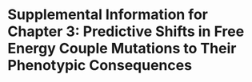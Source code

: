 #  Supplemental Information for Chapter 3: Predictive Shifts in Free Energy Couple Mutations to Their Phenotypic Consequences


